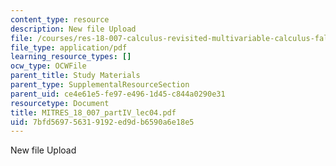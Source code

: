 ```yaml
---
content_type: resource
description: New file Upload
file: /courses/res-18-007-calculus-revisited-multivariable-calculus-fall-2011/7bfd569756319192ed9db6590a6e18e5_MITRES_18_007_partIV_lec04.pdf
file_type: application/pdf
learning_resource_types: []
ocw_type: OCWFile
parent_title: Study Materials
parent_type: SupplementalResourceSection
parent_uid: ce4e61e5-fe97-e496-1d45-c844a0290e31
resourcetype: Document
title: MITRES_18_007_partIV_lec04.pdf
uid: 7bfd5697-5631-9192-ed9d-b6590a6e18e5
---
```

New file Upload

